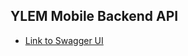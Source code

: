 ## YLEM Mobile Backend API

* [Link to Swagger UI](https://ramdesh.github.io/ylem-mobile-backend-api-docs/)
